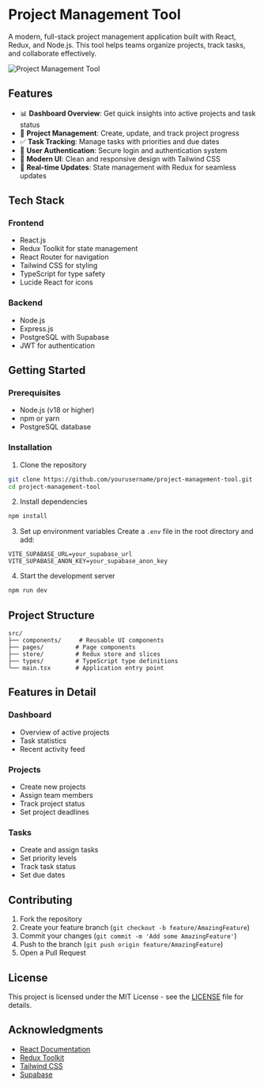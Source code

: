 # Project Management Tool

A modern, full-stack project management application built with React, Redux, and Node.js. This tool helps teams organize projects, track tasks, and collaborate effectively.

![Project Management Tool](https://images.unsplash.com/photo-1454165804606-c3d57bc86b40?auto=format&fit=crop&q=80&w=1200)

## Features

- 📊 **Dashboard Overview**: Get quick insights into active projects and task status
- 📝 **Project Management**: Create, update, and track project progress
- ✅ **Task Tracking**: Manage tasks with priorities and due dates
- 👥 **User Authentication**: Secure login and authentication system
- 🎨 **Modern UI**: Clean and responsive design with Tailwind CSS
- 🔄 **Real-time Updates**: State management with Redux for seamless updates

## Tech Stack

### Frontend
- React.js
- Redux Toolkit for state management
- React Router for navigation
- Tailwind CSS for styling
- TypeScript for type safety
- Lucide React for icons

### Backend
- Node.js
- Express.js
- PostgreSQL with Supabase
- JWT for authentication

## Getting Started

### Prerequisites
- Node.js (v18 or higher)
- npm or yarn
- PostgreSQL database

### Installation

1. Clone the repository
```bash
git clone https://github.com/yourusername/project-management-tool.git
cd project-management-tool
```

2. Install dependencies
```bash
npm install
```

3. Set up environment variables
Create a `.env` file in the root directory and add:
```env
VITE_SUPABASE_URL=your_supabase_url
VITE_SUPABASE_ANON_KEY=your_supabase_anon_key
```

4. Start the development server
```bash
npm run dev
```

## Project Structure

```
src/
├── components/     # Reusable UI components
├── pages/         # Page components
├── store/         # Redux store and slices
├── types/         # TypeScript type definitions
└── main.tsx       # Application entry point
```

## Features in Detail

### Dashboard
- Overview of active projects
- Task statistics
- Recent activity feed

### Projects
- Create new projects
- Assign team members
- Track project status
- Set project deadlines

### Tasks
- Create and assign tasks
- Set priority levels
- Track task status
- Set due dates

## Contributing

1. Fork the repository
2. Create your feature branch (`git checkout -b feature/AmazingFeature`)
3. Commit your changes (`git commit -m 'Add some AmazingFeature'`)
4. Push to the branch (`git push origin feature/AmazingFeature`)
5. Open a Pull Request

## License

This project is licensed under the MIT License - see the [LICENSE](LICENSE) file for details.

## Acknowledgments

- [React Documentation](https://reactjs.org/)
- [Redux Toolkit](https://redux-toolkit.js.org/)
- [Tailwind CSS](https://tailwindcss.com/)
- [Supabase](https://supabase.com/)
